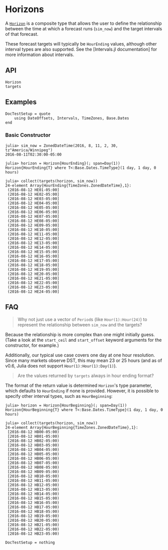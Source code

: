 # Horizons

A [`Horizon`](@ref) is a composite type that allows the user to define the relationship
between the time at which a forecast runs (`sim_now`) and the target intervals of that
forecast.

These forecast targets will typically be `HourEnding` values, although other interval
types are also supported. See the [Intervals.jl documentation] for more information about
intervals.

## API

```@docs
Horizon
targets
```

## Examples

```@meta
DocTestSetup = quote
    using DateOffsets, Intervals, TimeZones, Base.Dates
end
```

### Basic Constructor

```jldoctest
julia> sim_now = ZonedDateTime(2016, 8, 11, 2, 30, tz"America/Winnipeg")
2016-08-11T02:30:00-05:00

julia> horizon = Horizon{HourEnding}(; span=Day(1))
Horizon{HourEnding{T} where T<:Base.Dates.TimeType}(1 day, 1 day, 0 hours)

julia> collect(targets(horizon, sim_now))
24-element Array{HourEnding{TimeZones.ZonedDateTime},1}:
 (2016-08-12 HE01-05:00]
 (2016-08-12 HE02-05:00]
 (2016-08-12 HE03-05:00]
 (2016-08-12 HE04-05:00]
 (2016-08-12 HE05-05:00]
 (2016-08-12 HE06-05:00]
 (2016-08-12 HE07-05:00]
 (2016-08-12 HE08-05:00]
 (2016-08-12 HE09-05:00]
 (2016-08-12 HE10-05:00]
 (2016-08-12 HE11-05:00]
 (2016-08-12 HE12-05:00]
 (2016-08-12 HE13-05:00]
 (2016-08-12 HE14-05:00]
 (2016-08-12 HE15-05:00]
 (2016-08-12 HE16-05:00]
 (2016-08-12 HE17-05:00]
 (2016-08-12 HE18-05:00]
 (2016-08-12 HE19-05:00]
 (2016-08-12 HE20-05:00]
 (2016-08-12 HE21-05:00]
 (2016-08-12 HE22-05:00]
 (2016-08-12 HE23-05:00]
 (2016-08-12 HE24-05:00]
```

## FAQ

> Why not just use a vector of `Period`s (like `Hour(1):Hour(24)`) to represent the
> relationship between `sim_now` and the targets?

Because the relationship is more complex than one might initially guess. (Take a look at
the `start_ceil` and `start_offset` keyword arguments for the constructor, for example.)

Additionally, our typical use case covers one day at one hour resolution. Since many
markets observe DST, this may mean 23 or 25 hours (and as of v0.6, Julia does not support
`Hour(1):Hour(1):Day(1)`).

> Are the values returned by `targets` always in hour ending format?

The format of the return value is determined `Horizon`'s type parameter, which defaults to
`HourEnding` if none is provided. However, it is possible to specify other interval types,
such as `HourBeginning`:

```jldoctest
julia> horizon = Horizon{HourBeginning}(; span=Day(1))
Horizon{HourBeginning{T} where T<:Base.Dates.TimeType}(1 day, 1 day, 0 hours)

julia> collect(targets(horizon, sim_now))
24-element Array{HourBeginning{TimeZones.ZonedDateTime},1}:
 [2016-08-12 HB00-05:00)
 [2016-08-12 HB01-05:00)
 [2016-08-12 HB02-05:00)
 [2016-08-12 HB03-05:00)
 [2016-08-12 HB04-05:00)
 [2016-08-12 HB05-05:00)
 [2016-08-12 HB06-05:00)
 [2016-08-12 HB07-05:00)
 [2016-08-12 HB08-05:00)
 [2016-08-12 HB09-05:00)
 [2016-08-12 HB10-05:00)
 [2016-08-12 HB11-05:00)
 [2016-08-12 HB12-05:00)
 [2016-08-12 HB13-05:00)
 [2016-08-12 HB14-05:00)
 [2016-08-12 HB15-05:00)
 [2016-08-12 HB16-05:00)
 [2016-08-12 HB17-05:00)
 [2016-08-12 HB18-05:00)
 [2016-08-12 HB19-05:00)
 [2016-08-12 HB20-05:00)
 [2016-08-12 HB21-05:00)
 [2016-08-12 HB22-05:00)
 [2016-08-12 HB23-05:00)
```

```@meta
DocTestSetup = nothing
```
